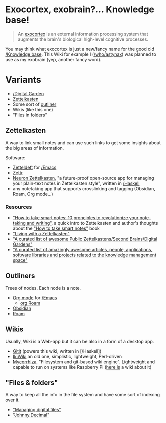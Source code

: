 # Exocortex, exobrain?... Knowledge base!

> An [exocortex](https://transhumanism.fandom.com/wiki/Exocortex) is an external information processing system that augments the brain's biological high-level cognitive processes.

You may think what exocortex is just a new/fancy name for the good old [/Knowledge base](). This Wiki for example I ([/who/astynax]()) was planned to use as my exobrain (yep, another fancy word).

# Variants

- [/Digital Garden]()
- [Zettelkasten](https://zettelkasten.de/posts/overview/)
- Some sort of [outliner](https://en.wikipedia.org/wiki/Outliner)
- Wikis (like this one)
- "Files in folders"

## Zettelkasten

A way to link small notes and can use such links to get some insights about the big areas of information.

Software:

- [Zetteldeft](https://github.com/EFLS/zetteldeft) for [/Emacs]()
- [Zettr](https://www.zettlr.com/)
- [Neuron Zettelkasten](https://neuron.zettel.page/), "a future-proof open-source app for managing your plain-text notes in Zettelkasten style", written in [/Haskell]()
- any notetaking app that supports crosslinking and tagging (Obsidian, Roam, Org mode...)

### Resources

- ["How to take smart notes: 10 pronciples to revolutionize your note-taking and writing"](https://fortelabs.co/blog/how-to-take-smart-notes), a quick intro to Zettelkasten and author's thoughts about the ["How to take smart notes"](https://www.goodreads.com/book/show/34507927-how-to-take-smart-notes) book
- ["Living with a Zettelkasten"](https://omxi.se/2015-06-21-living-with-a-zettelkasten.html)
- ["A curated list of awesome Public Zettelkastens/Second Brains/Digital Gardens"](https://github.com/KasperZutterman/Second-Brain)
- ["A curated list of amazingly awesome articles, people, applications, software libraries and projects related to the knowledge management space"](https://github.com/brettkromkamp/awesome-knowledge-management)

## Outliners

Trees of nodes. Each node is a note.

- [Org mode](https://orgmode.org/) for [/Emacs]()
  - [org Roam](https://www.orgroam.com)
- [Obsidian](https://obsidian.md/)
- [Roam](https://roamresearch.com/)

## Wikis

Usually, Wiki is a Web-app but it can be also in a form of a desktop app.

- [Gitit](https://hackage.haskell.org/package/gitit) (powers this wiki, written in [/Haskell])
- [IkiWiki](https://ikiwiki.info) an old one, simplistic, lightweight, Perl-driven
- [Mycorrhiza](https://github.com/bouncepaw/mycorrhiza), "Filesystem and git-based wiki engine". Lightweight and capable to run on systems like Raspberry Pi ([here is](https://mycorrhiza.lesarbr.es/page/home) a wiki about it)

## "Files & folders"

A way to keep all the info in the file system and have some sort of indexing over it.

- ["Managing digital files"](https://karl-voit.at/managing-digital-photographs/)
- ["Johnny.Decimal"](https://johnnydecimal.com/)
